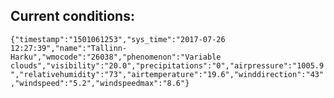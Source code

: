 ## Current conditions: 
 ``` {"timestamp":"1501061253","sys_time":"2017-07-26 12:27:39","name":"Tallinn-Harku","wmocode":"26038","phenomenon":"Variable clouds","visibility":"20.0","precipitations":"0","airpressure":"1005.9","relativehumidity":"73","airtemperature":"19.6","winddirection":"43","windspeed":"5.2","windspeedmax":"8.6"} ```
